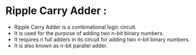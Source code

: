 # Ripple Carry Adder : 

- Ripple Carry Adder is a combinational logic circuit.
- It is used for the purpose of adding two n-bit binary numbers.
- It requires n full adders in its circuit for adding two n-bit binary numbers.
- It is also known as n-bit parallel adder.
 